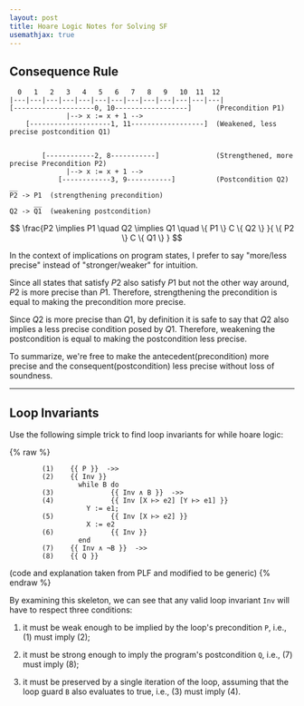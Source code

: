 ```yaml
---
layout: post
title: Hoare Logic Notes for Solving SF
usemathjax: true
---
```


## Consequence Rule

```
  0   1   2   3   4   5   6   7   8   9   10  11  12
|---|---|---|---|---|---|---|---|---|---|---|---|---|
[--------------------0, 10------------------]      (Precondition P1)
              |--> x := x + 1 --> 
    [--------------------1, 11------------------]  (Weakened, less precise postcondition Q1)


        [------------2, 8-----------]              (Strengthened, more precise Precondition P2)
              |--> x := x + 1 -->
            [------------3, 9-----------]          (Postcondition Q2)
__
P2 -> P1  (strengthening precondition)
      __
Q2 -> Q1  (weakening postcondition)
```

$$
\frac{P2 \implies P1 \quad Q2 \implies Q1 \quad \{ P1 \} C \{ Q2 \} }{ \{ P2 \} C \{ Q1 \} }
$$

In the context of implications on program states, I prefer to say "more/less precise" instead of "stronger/weaker" for intuition.

Since all states that satisfy $P2$ also satisfy $P1$ but not the other way around, $P2$ is more precise than $P1$. Therefore, strengthening the precondition is equal to making the precondition more precise.

Since $Q2$ is more precise than $Q1$, by definition it is safe to say that $Q2$ also implies a less precise condition posed by $Q1$. Therefore, weakening the postcondition is equal to making the postcondition less precise.

To summarize, we're free to make the antecedent(precondition) more precise and the consequent(postcondition) less precise without loss of soundness.

------------------------------------------------------------

## Loop Invariants

Use the following simple trick to find loop invariants for while hoare logic:

{% raw %}
```
        (1)    {{ P }}  ->>
        (2)    {{ Inv }}
                 while B do
        (3)              {{ Inv ∧ B }}  ->>
        (4)              {{ Inv [X ⊢> e2] [Y ⊢> e1] }}
                   Y := e1;
        (5)              {{ Inv [X ⊢> e2] }}
                   X := e2
        (6)              {{ Inv }}
                 end
        (7)    {{ Inv ∧ ¬B }}  ->>
        (8)    {{ Q }}
```
(code and explanation taken from PLF and modified to be generic)
{% endraw %}

By examining this skeleton, we can see that any valid loop invariant `Inv` will have to respect three conditions:

1. it must be weak enough to be implied by the loop's precondition `P`, i.e., (1) must imply (2);

2. it must be strong enough to imply the program's postcondition `Q`, i.e., (7) must imply (8);

3. it must be preserved by a single iteration of the loop, assuming that the loop guard `B` also evaluates to true, i.e., (3) must imply (4).
